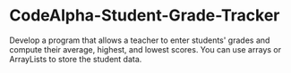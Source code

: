 # CodeAlpha-Student-Grade-Tracker
Develop a program that allows a teacher to enter students' grades and compute their average, highest, and lowest scores. You can use arrays or ArrayLists to store the student data.
